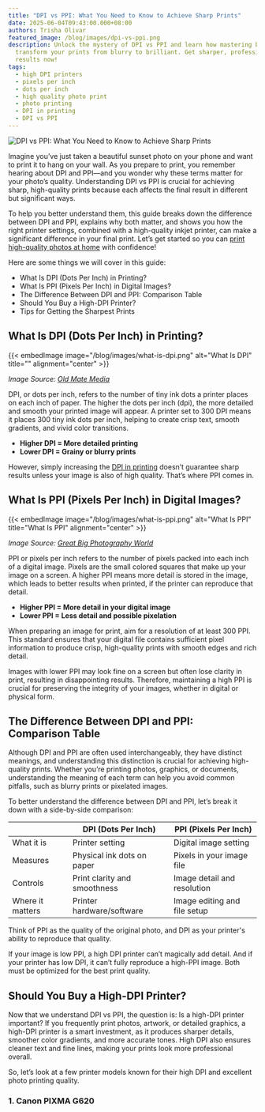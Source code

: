 ```yaml
---
title: "DPI vs PPI: What You Need to Know to Achieve Sharp Prints"
date: 2025-06-04T09:43:00.000+08:00
authors: Trisha Olivar
featured_image: /blog/images/dpi-vs-ppi.png
description: Unlock the mystery of DPI vs PPI and learn how mastering both can
  transform your prints from blurry to brilliant. Get sharper, professional
  results now!
tags:
  - high DPI printers
  - pixels per inch
  - dots per inch
  - high quality photo print
  - photo printing
  - DPI in printing
  - DPI vs PPI
---
```

![DPI vs PPI: What You Need to Know to Achieve Sharp Prints](/blog/images/dpi-vs-ppi.png "DPI vs PPI: What You Need to Know to Achieve Sharp Prints")

Imagine you’ve just taken a beautiful sunset photo on your phone and want to print it to hang on your wall. As you prepare to print, you remember hearing about DPI and PPI—and you wonder why these terms matter for your photo’s quality. Understanding DPI vs PPI is crucial for achieving sharp, high-quality prints because each affects the final result in different but significant ways.

To help you better understand them, this guide breaks down the difference between DPI and PPI, explains why both matter, and shows you how the right printer settings, combined with a high-quality inkjet printer, can make a significant difference in your final print. Let’s get started so you can [print high-quality photos at home](https://www.compandsave.com/blog/posts/how-to-print-high-quality-photos-at-home.html) with confidence!

Here are some things we will cover in this guide:

* What Is DPI (Dots Per Inch) in Printing?
* What Is PPI (Pixels Per Inch) in Digital Images?
* The Difference Between DPI and PPI: Comparison Table
* Should You Buy a High-DPI Printer?
* Tips for Getting the Sharpest Prints

## **What Is DPI (Dots Per Inch) in Printing?**

{{< embedImage image="/blog/images/what-is-dpi.png" alt="What Is DPI" title="" alignment="center" >}}

*Image Source: [Old Mate Media](https://oldmatemedia.com/guides/what-does-dpi-mean/)*

DPI, or dots per inch, refers to the number of tiny ink dots a printer places on each inch of paper. The higher the dots per inch (dpi), the more detailed and smooth your printed image will appear. A printer set to 300 DPI means it places 300 tiny ink dots per inch, helping to create crisp text, smooth gradients, and vivid color transitions.

* **Higher DPI = More detailed printing**
* **Lower DPI = Grainy or blurry prints**

However, simply increasing the [DPI in printing](https://www.compandsave.com/blog/posts/what-is-dpi-in-printing-and-how-it-affects-print-quality.html) doesn’t guarantee sharp results unless your image is also of high quality. That’s where PPI comes in.

## **What Is PPI (Pixels Per Inch) in Digital Images?**

{{< embedImage image="/blog/images/what-is-ppi.png" alt="What Is PPI" title="What Is PPI" alignment="center" >}}

*Image Source: [Great Big Photography World](https://greatbigphotographyworld.com/dpi-vs-ppi/)*

PPI or pixels per inch refers to the number of pixels packed into each inch of a digital image. Pixels are the small colored squares that make up your image on a screen. A higher PPI means more detail is stored in the image, which leads to better results when printed, if the printer can reproduce that detail.

* **Higher PPI = More detail in your digital image**
* **Lower PPI = Less detail and possible pixelation**

When preparing an image for print, aim for a resolution of at least 300 PPI. This standard ensures that your digital file contains sufficient pixel information to produce crisp, high-quality prints with smooth edges and rich detail. 

Images with lower PPI may look fine on a screen but often lose clarity in print, resulting in disappointing results. Therefore, maintaining a high PPI is crucial for preserving the integrity of your images, whether in digital or physical form.

## **The Difference Between DPI and PPI: Comparison Table**

Although DPI and PPI are often used interchangeably, they have distinct meanings, and understanding this distinction is crucial for achieving high-quality prints. Whether you’re printing photos, graphics, or documents, understanding the meaning of each term can help you avoid common pitfalls, such as blurry prints or pixelated images. 

To better understand the difference between DPI and PPI, let’s break it down with a side-by-side comparison:

|  | DPI (Dots Per Inch) | PPI (Pixels Per Inch) |
| --- | --- | --- |
| What it is | Printer setting | Digital image setting |
| Measures | Physical ink dots on paper | Pixels in your image file |
| Controls | Print clarity and smoothness | Image detail and resolution |
| Where it matters | Printer hardware/software | Image editing and file setup |


Think of PPI as the quality of the original photo, and DPI as your printer's ability to reproduce that quality.

If your image is low PPI, a high DPI printer can’t magically add detail. And if your printer has low DPI, it can’t fully reproduce a high-PPI image. Both must be optimized for the best print quality.

## **Should You Buy a High-DPI Printer?**

Now that we understand DPI vs PPI, the question is: Is a high-DPI printer important? If you frequently print photos, artwork, or detailed graphics, a high-DPI printer is a smart investment, as it produces sharper details, smoother color gradients, and more accurate tones. High DPI also ensures cleaner text and fine lines, making your prints look more professional overall. 

So, let’s look at a few printer models known for their high DPI and excellent photo printing quality.

### **1. Canon PIXMA G620**
